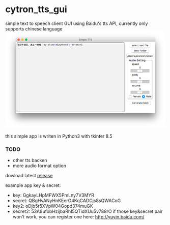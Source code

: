 cytron_tts_gui
=========
simple text to speech client GUI using Baidu's tts API, currently only supports chinese language
![snapshot](snapshot.png)

this simple app is writen in Python3 with tkinter 8.5

### TODO
 - other tts backen
 - more audio format option

dowload latest [release](https://github.com/eisneim/cytron_tts_gui/releases)

example app key & secret:

 - key: GgkayLHpMFWX5PmLny7V3MYR
 - secret: QBgHvANyHnKEerG4KqCADCjs8sQWACoG
 - key2: oDjb5r5XVpW04Gopd374muGK
 - secret2: 53A9ufobHzijbaRhI5QTidXUu5v788rO
if those key&secret pair won't work, you can register one here: http://yuyin.baidu.com/
